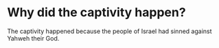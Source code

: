 # Why did the captivity happen?

The captivity happened because the people of Israel had sinned against Yahweh their God.
